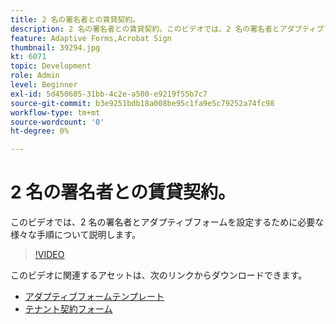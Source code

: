 ```yaml
---
title: 2 名の署名者との賃貸契約。
description: 2 名の署名者との賃貸契約。このビデオでは、2 名の署名者とアダプティブフォームを設定するために必要な様々な手順について説明します。
feature: Adaptive Forms,Acrobat Sign
thumbnail: 39294.jpg
kt: 6071
topic: Development
role: Admin
level: Beginner
exl-id: 5d450605-31bb-4c2e-a500-e9219f55b7c7
source-git-commit: b3e9251bdb18a008be95c1fa9e5c79252a74fc98
workflow-type: tm+mt
source-wordcount: '0'
ht-degree: 0%

---
```


# 2 名の署名者との賃貸契約。

このビデオでは、2 名の署名者とアダプティブフォームを設定するために必要な様々な手順について説明します。

>[!VIDEO](https://video.tv.adobe.com/v/39294?quality=12&learn=on)

このビデオに関連するアセットは、次のリンクからダウンロードできます。

* [アダプティブフォームテンプレート](assets/tenancy-agreement-template.zip)
* [テナント契約フォーム](assets/rental-agreement-form.zip)

